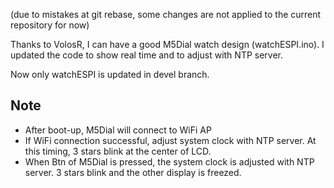 
(due to mistakes at git rebase, some changes are not applied to the current repository for now)

Thanks to VolosR, I can have a good M5Dial watch design (watchESPI.ino). I updated the code to show real time and to adjust with NTP server.

Now only watchESPI is updated in devel branch.

## Note
- After boot-up, M5Dial will connect to WiFi AP
- If WiFi connection successful, adjust system clock with NTP server. At this timing, 3 stars blink at the center of LCD.
- When Btn of M5Dial is pressed, the system clock is adjusted with NTP server. 3 stars blink and the other display is freezed.


